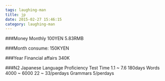 ```yaml
---
tags: laughing-man
title: jp
date: 2015-02-27 15:46:15
category: laughing-man
---
```

###Money Monthly
100YEN			5.83RMB

###Month consume:
150KYEN

###Year Financial affairs
340K

###N2 Japanese Language Proficiency Test
Time 1.1 ~ 7.6				180days
Words 4000 ~ 6000			22 ~ 33/perdays
Grammars					5/perdays

